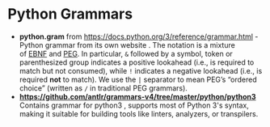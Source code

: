 # Python Grammars 
- **python.gram** from https://docs.python.org/3/reference/grammar.html - Python grammar from its own website . The notation is a mixture of [EBNF](https://en.wikipedia.org/wiki/Extended_Backus%E2%80%93Naur_form) and [PEG](https://en.wikipedia.org/wiki/Parsing_expression_grammar). In particular, `&` followed by a symbol, token or parenthesized group indicates a positive lookahead (i.e., is required to match but not consumed), while `!` indicates a negative lookahead (i.e., is required **not** to match). We use the `|` separator to mean PEG’s “ordered choice” (written as `/` in traditional PEG grammars).
- **https://github.com/antlr/grammars-v4/tree/master/python/python3**  Contains grammar for python3 , supports most of Python 3's syntax, making it suitable for building tools like linters, analyzers, or transpilers.
